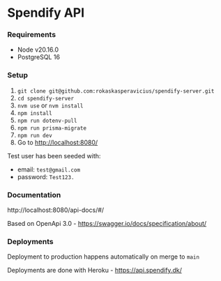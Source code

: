 # Spendify API

### Requirements
- Node v20.16.0
- PostgreSQL 16

### Setup
  1. `git clone git@github.com:rokaskasperavicius/spendify-server.git`
  2. `cd spendify-server`
  3. `nvm use` or `nvm install`
  4. `npm install`
  5. `npm run dotenv-pull`
  6. `npm run prisma-migrate`
  7. `npm run dev`
  8. Go to [http://localhost:8080/](http://localhost:8080/)

Test user has been seeded with:
  - email: `test@gmail.com`
  - password: `Test123.`


### Documentation
http://localhost:8080/api-docs/#/

Based on OpenApi 3.0 - https://swagger.io/docs/specification/about/

### Deployments
Deployment to production happens automatically on merge to `main`

Deployments are done with Heroku - https://api.spendify.dk/
